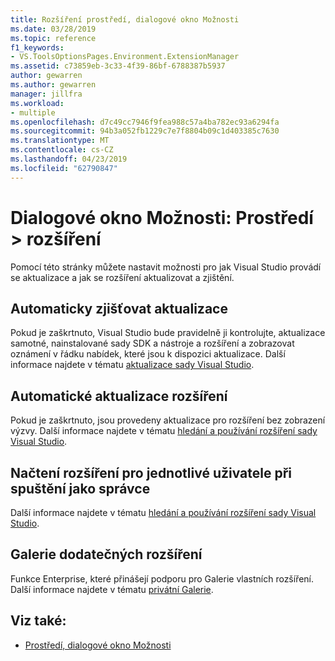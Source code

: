 ```yaml
---
title: Rozšíření prostředí, dialogové okno Možnosti
ms.date: 03/28/2019
ms.topic: reference
f1_keywords:
- VS.ToolsOptionsPages.Environment.ExtensionManager
ms.assetid: c73859eb-3c33-4f39-86bf-6788387b5937
author: gewarren
ms.author: gewarren
manager: jillfra
ms.workload:
- multiple
ms.openlocfilehash: d7c49cc7946f9fea988c57a4ba782ec93a6294fa
ms.sourcegitcommit: 94b3a052fb1229c7e7f8804b09c1d403385c7630
ms.translationtype: MT
ms.contentlocale: cs-CZ
ms.lasthandoff: 04/23/2019
ms.locfileid: "62790847"
---
```

# <a name="options-dialog-box-environment--extensions"></a>Dialogové okno Možnosti: Prostředí \> rozšíření

Pomocí této stránky můžete nastavit možnosti pro jak Visual Studio provádí se aktualizace a jak se rozšíření aktualizovat a zjištění.

## <a name="automatically-check-for-updates"></a>Automaticky zjišťovat aktualizace

Pokud je zaškrtnuto, Visual Studio bude pravidelně ji kontrolujte, aktualizace samotné, nainstalované sady SDK a nástroje a rozšíření a zobrazovat oznámení v řádku nabídek, které jsou k dispozici aktualizace. Další informace najdete v tématu [aktualizace sady Visual Studio](../../install/update-visual-studio.md).

## <a name="automatically-update-extensions"></a>Automatické aktualizace rozšíření

Pokud je zaškrtnuto, jsou provedeny aktualizace pro rozšíření bez zobrazení výzvy. Další informace najdete v tématu [hledání a používání rozšíření sady Visual Studio](../../ide/finding-and-using-visual-studio-extensions.md).

## <a name="load-per-user-extensions-when-running-as-administrator"></a>Načtení rozšíření pro jednotlivé uživatele při spuštění jako správce

Další informace najdete v tématu [hledání a používání rozšíření sady Visual Studio](../../ide/finding-and-using-visual-studio-extensions.md).

## <a name="additional-extension-galleries"></a>Galerie dodatečných rozšíření

Funkce Enterprise, které přinášejí podporu pro Galerie vlastních rozšíření. Další informace najdete v tématu [privátní Galerie](../../extensibility/private-galleries.md).

## <a name="see-also"></a>Viz také:

- [Prostředí, dialogové okno Možnosti](../../ide/reference/environment-options-dialog-box.md)
